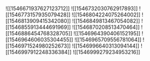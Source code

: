 ![[1546671937627123712]]
![[1546732030762917893]]
![[1546773157935079428]]
![[1546804224075264002]]
![[1546813909415342080]]
![[1546849813467054082]]
![[1546855913444691969]]
![[1546870208513470464]]
![[1546886454768328705]]
![[1546964390406152195]]
![[1546964606035304455]]
![[1546965709556781064]]
![[1546971524980252673]]
![[1546996640313094144]]
![[1546997912248336384]]
![[1546999279234953216]]

